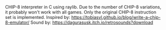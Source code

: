 CHIP-8 interpreter in C using raylib. Due to the number of CHIP-8 variations, it probably won't work with all games.
Only the original CHIP-8 instruction set is implemented.
Inspired by: https://tobiasvl.github.io/blog/write-a-chip-8-emulator/
Sound by: https://dagurasusk.itch.io/retrosounds?download

